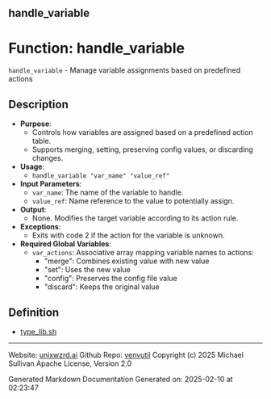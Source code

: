 ## handle_variable
# Function: handle_variable
`handle_variable` - Manage variable assignments based on predefined actions
## Description
- **Purpose**:
  - Controls how variables are assigned based on a predefined action table.
  - Supports merging, setting, preserving config values, or discarding changes.
- **Usage**:
  - `handle_variable "var_name" "value_ref"`
- **Input Parameters**:
  - `var_name`: The name of the variable to handle.
  - `value_ref`: Name reference to the value to potentially assign.
- **Output**:
  - None. Modifies the target variable according to its action rule.
- **Exceptions**:
  - Exits with code 2 if the action for the variable is unknown.
- **Required Global Variables**:
  - `var_actions`: Associative array mapping variable names to actions:
    - "merge": Combines existing value with new value
    - "set": Uses the new value
    - "config": Preserves the config file value
    - "discard": Keeps the original value

## Definition 

* [type_lib.sh](../type_lib_sh.md)
---

Website: [unixwzrd.ai](https://unixwzrd.ai)
Github Repo: [venvutil](https://github.com/unixwzrd/venvutil)
Copyright (c) 2025 Michael Sullivan
Apache License, Version 2.0

Generated Markdown Documentation
Generated on: 2025-02-10 at 02:23:47
